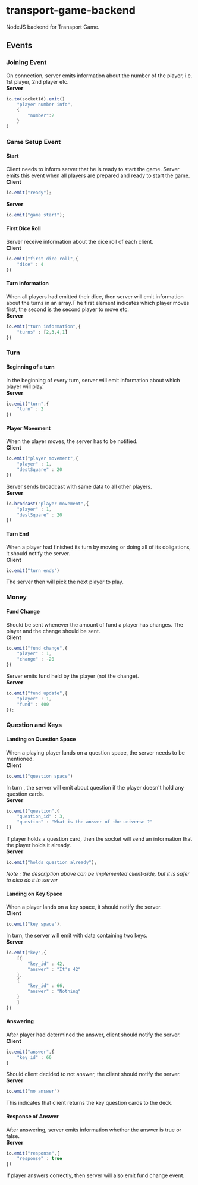 # transport-game-backend
NodeJS backend for Transport Game.

## Events
### Joining Event
On connection, server emits information about the number of the player, i.e. 1st player, 2nd player etc.<br/>
**Server**
```js
io.to(socketId).emit()
    "player number info",
    {
        "number":2
    }
)
```
### Game Setup Event
#### Start
Client needs to inform server that he is ready to start the game. Server emits this event when all players are prepared and ready to start the game.<br/>
**Client**
```js
io.emit("ready");
```
**Server**
```js
io.emit("game start");
```

#### First Dice Roll
Server receive information about the dice roll of each client.<br/>
**Client**
```js
io.emit("first dice roll",{
    "dice" : 4
})
```

#### Turn information
When all players had emitted their dice, then server will emit information about the turns in an array.T he first element indicates which player moves first, the second is the second player to move etc.<br/>
**Server**
```js
io.emit("turn information",{
    "turns" : [2,3,4,1]
})
```

### Turn
#### Beginning of a turn
In the beginning of every turn, server will emit information about which player will play.<br/>
**Server**
```js
io.emit("turn",{
    "turn" : 2
})

```
#### Player Movement
When the player moves, the server has to be notified.<br/>
**Client**
```js
io.emit("player movement",{
    "player" : 1,
    "destSquare" : 20
})
```
Server sends broadcast with same data to all other players.<br/>
**Server**
```js
io.brodcast("player movement",{
    "player" : 1,
    "destSquare" : 20
})
```

#### Turn End
When a player had finished its turn by moving or doing all of its obligations, it should notify the server.<br/>
**Client**
```js
io.emit("turn ends")
```
The server then will pick the next player to play.

### Money
#### Fund Change
Should be sent whenever the amount of fund a player has changes. 
The player and the change should be sent.<br/>
**Client**
```js
io.emit("fund change",{
    "player" : 1,
    "change" : -20
})
```

Server emits fund held by the player (not the change).<br/>
**Server**
```js
io.emit("fund update",{
    "player" : 1,
    "fund" : 400
});
```
### Question and Keys
#### Landing on Question Space
When a playing player lands on a question space, the server needs to be mentioned.<br/>
**Client**
```js
io.emit("question space")
```
In turn , the server will emit about question if the player doesn't hold any question cards.<br/>
**Server**
```js
io.emit("question",{
    "question_id" : 3,
    "question" : "What is the answer of the universe ?"
)}
```
If player holds a question card, then the socket will send an information that the player holds it already.<br/>
**Server**
```js
io.emit("holds question already");
```
*Note : the description above can be implemented client-side, but it is safer to also do it in server*

#### Landing on Key Space
When a player lands on a key space, it should notify the server.<br/>
**Client**
```js
io.emit("key space").
```
In turn, the server will emit with data containing two keys.<br/>
**Server**
```js
io.emit("key",{
    [{
        "key_id" : 42,
        "answer" : "It's 42"
    },
    {
        "key_id" : 66,
        "answer" : "Nothing"
    }
    ]
})
```

#### Answering
After player had determined the answer, client should notify the server.<br/>
**Client**
```js
io.emit("answer",{
    "key_id" : 66
}
```
Should client decided to not answer, the client should notify the server.<br/>
**Server**
```js
io.emit("no answer")
```
This indicates that client returns the key question cards to the deck.

#### Response of Answer
After answering, server emits information whether the answer is true or false.<br/>
**Server**
```js
io.emit("response",{
    "response" : true
})
```
If player answers correctly, then server will also emit fund change event.
